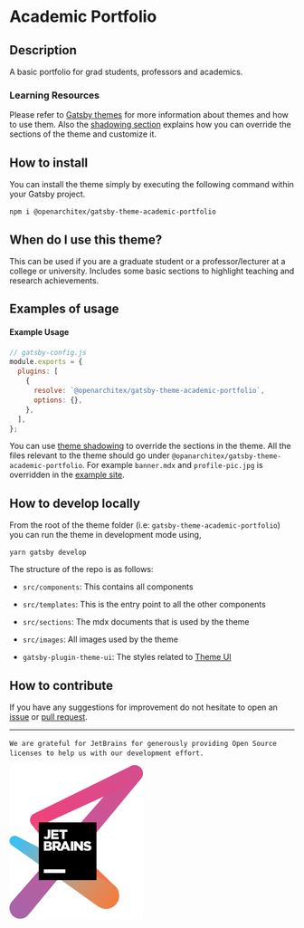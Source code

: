 # Academic Portfolio

## Description

A basic portfolio for grad students, professors and academics. 

### Learning Resources

Please refer to [Gatsby themes](https://www.gatsbyjs.org/docs/themes/) for more information 
about themes and how to use them. Also the [shadowing section](https://www.gatsbyjs.org/docs/themes/shadowing/)
explains how you can override the sections of the theme and customize it. 

## How to install

You can install the theme simply by executing the following command within your Gatsby project.

```shell script
npm i @openarchitex/gatsby-theme-academic-portfolio
```

## When do I use this theme?

This can be used if you are a graduate student or a professor/lecturer
at a college or university. Includes some basic sections to highlight
teaching and research achievements.

## Examples of usage

#### Example Usage

```js
// gatsby-config.js
module.exports = {
  plugins: [
    {
      resolve: `@openarchitex/gatsby-theme-academic-portfolio`,
      options: {},
    },
  ],
};
```

You can use [theme shadowing](https://www.gatsbyjs.org/docs/themes/shadowing/) to override the sections in the theme. 
All the files relevant to the theme should go under `@opanarchitex/gatsby-theme-academic-portfolio`. 
For example `banner.mdx` and `profile-pic.jpg` is overridden in the [example site](https://github.com/OpenArchitex/gatsby-themes/tree/main/examples/academic-portfolio). 

## How to develop locally

From the root of the theme folder (i.e: `gatsby-theme-academic-portfolio`) you can run the theme in development mode using,

```shell
yarn gatsby develop
```

The structure of the repo is as follows: 

- `src/components`: This contains all components

- `src/templates`: This is the entry point to all the other components

- `src/sections`: The mdx documents that is used by the theme

- `src/images`: All images used by the theme

- `gatsby-plugin-theme-ui`: The styles related to [Theme UI](https://theme-ui.com/home)

## How to contribute

If you have any suggestions for improvement do not hesitate to  open an [issue](https://github.com/OpenArchitex/gatsby-themes/issues/new/choose) 
or [pull request](https://github.com/OpenArchitex/gatsby-themes/pulls). 

---

`We are grateful for JetBrains for generously providing Open Source licenses to help us with our development effort.`

[![JetBrains Logo](https://raw.githubusercontent.com/OpenArchitex/CommonAssets/main/images/jetbrains-logo.svg)](https://www.jetbrains.com/?from=CherishCakes)